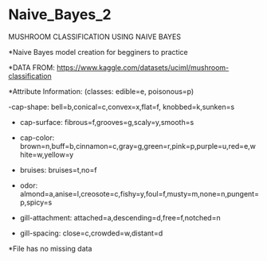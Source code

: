 # Naive_Bayes_2
MUSHROOM CLASSIFICATION USING NAIVE BAYES

*Naive Bayes model creation for begginers to practice

*DATA FROM: https://www.kaggle.com/datasets/uciml/mushroom-classification

*Attribute Information: (classes: edible=e, poisonous=p)

 -cap-shape: bell=b,conical=c,convex=x,flat=f, knobbed=k,sunken=s

- cap-surface: fibrous=f,grooves=g,scaly=y,smooth=s

- cap-color: brown=n,buff=b,cinnamon=c,gray=g,green=r,pink=p,purple=u,red=e,white=w,yellow=y

- bruises: bruises=t,no=f

- odor: almond=a,anise=l,creosote=c,fishy=y,foul=f,musty=m,none=n,pungent=p,spicy=s

- gill-attachment: attached=a,descending=d,free=f,notched=n

- gill-spacing: close=c,crowded=w,distant=d

*File has no missing data
